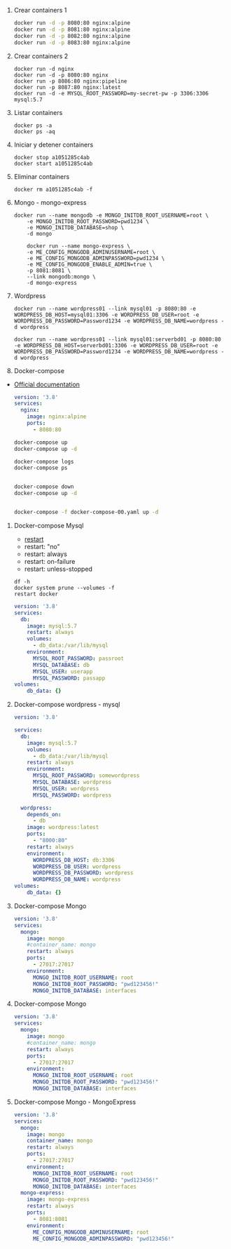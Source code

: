 1. Crear containers 1

    ```bash
    docker run -d -p 8080:80 nginx:alpine
    docker run -d -p 8081:80 nginx:alpine
    docker run -d -p 8082:80 nginx:alpine
    docker run -d -p 8083:80 nginx:alpine
    ```

1. Crear containers 2

    ```
    docker run -d nginx
    docker run -d -p 8080:80 nginx
    docker run -p 8086:80 nginx:pipeline
    docker run -p 8087:80 nginx:latest
    docker run -d -e MYSQL_ROOT_PASSWORD=my-secret-pw -p 3306:3306 mysql:5.7
    ```

1. Listar containers
    ```
    docker ps -a
    docker ps -aq
    ```

1. Iniciar y detener containers
    ```
    docker stop a1051285c4ab
    docker start a1051285c4ab
    ```

1. Eliminar containers
    ```
    docker rm a1051285c4ab -f
    ```


1. Mongo - mongo-express
    ```
    docker run --name mongodb -e MONGO_INITDB_ROOT_USERNAME=root \
        -e MONGO_INITDB_ROOT_PASSWORD=pwd1234 \
        -e MONGO_INITDB_DATABASE=shop \
        -d mongo

        docker run --name mongo-express \
        -e ME_CONFIG_MONGODB_ADMINUSERNAME=root \
        -e ME_CONFIG_MONGODB_ADMINPASSWORD=pwd1234 \
        -e ME_CONFIG_MONGODB_ENABLE_ADMIN=true \
        -p 8081:8081 \
        --link mongodb:mongo \
        -d mongo-express
    ```

1. Wordpress
    ```
    docker run --name wordpress01 --link mysql01 -p 8080:80 -e WORDPRESS_DB_HOST=mysql01:3306 -e WORDPRESS_DB_USER=root -e WORDPRESS_DB_PASSWORD=Password1234 -e WORDPRESS_DB_NAME=wordpress -d wordpress

    docker run --name wordpress01 --link mysql01:serverbd01 -p 8080:80 -e WORDPRESS_DB_HOST=serverbd01:3306 -e WORDPRESS_DB_USER=root -e WORDPRESS_DB_PASSWORD=Password1234 -e WORDPRESS_DB_NAME=wordpress -d wordpress
    ```


1. Docker-compose 

* [Official documentation](https://docs.docker.com/compose/compose-file/)


    ```YAML
    version: '3.8'
    services:
      nginx:
        image: nginx:alpine
        ports:
          - 8080:80
    ```

    ```sh
    docker-compose up
    docker-compose up -d

    docker-compose logs
    docker-compose ps


    docker-compose down
    docker-compose up -d


    docker-compose -f docker-compose-00.yaml up -d

    ```

1. Docker-compose Mysql

    * [restart](https://docs.docker.com/compose/compose-file/#restart)
    * restart: "no"
    * restart: always
    * restart: on-failure
    * restart: unless-stopped

    ```shell
    df -h
    docker system prune --volumes -f
    restart docker
    ```

    ```YAML
    version: '3.8'
    services:
      db:
        image: mysql:5.7
        restart: always
        volumes:
          - db_data:/var/lib/mysql
        environment:
          MYSQL_ROOT_PASSWORD: passroot
          MYSQL_DATABASE: db
          MYSQL_USER: userapp
          MYSQL_PASSWORD: passapp
    volumes:
        db_data: {}
    ``` 


1. Docker-compose wordpress - mysql


    ```YAML
    version: '3.8'

    services:
      db:
        image: mysql:5.7
        volumes:
          - db_data:/var/lib/mysql
        restart: always
        environment:
          MYSQL_ROOT_PASSWORD: somewordpress
          MYSQL_DATABASE: wordpress
          MYSQL_USER: wordpress
          MYSQL_PASSWORD: wordpress

      wordpress:
        depends_on:
          - db
        image: wordpress:latest
        ports:
          - "8000:80"
        restart: always
        environment:
          WORDPRESS_DB_HOST: db:3306
          WORDPRESS_DB_USER: wordpress
          WORDPRESS_DB_PASSWORD: wordpress
          WORDPRESS_DB_NAME: wordpress
    volumes:
        db_data: {}
    ``` 


1. Docker-compose Mongo

    ```YAML
    version: '3.8'
    services:
      mongo:
        image: mongo
        #container_name: mongo
        restart: always
        ports:
          - 27017:27017
        environment:
          MONGO_INITDB_ROOT_USERNAME: root
          MONGO_INITDB_ROOT_PASSWORD: "pwd123456!"
          MONGO_INITDB_DATABASE: interfaces
    ``` 


  
  
1. Docker-compose Mongo

    ```YAML
    version: '3.8'
    services:
      mongo:
        image: mongo
        #container_name: mongo
        restart: always
        ports:
          - 27017:27017
        environment:
          MONGO_INITDB_ROOT_USERNAME: root
          MONGO_INITDB_ROOT_PASSWORD: "pwd123456!"
          MONGO_INITDB_DATABASE: interfaces
    ``` 

1. Docker-compose Mongo - MongoExpress

    ```YAML
    version: '3.8'
    services:
      mongo:
        image: mongo
        container_name: mongo
        restart: always
        ports:
          - 27017:27017
        environment:
          MONGO_INITDB_ROOT_USERNAME: root
          MONGO_INITDB_ROOT_PASSWORD: "pwd123456!"
          MONGO_INITDB_DATABASE: interfaces
      mongo-express:
        image: mongo-express
        restart: always
        ports:
          - 8081:8081
        environment:
          ME_CONFIG_MONGODB_ADMINUSERNAME: root
          ME_CONFIG_MONGODB_ADMINPASSWORD: "pwd123456!"
    ```      